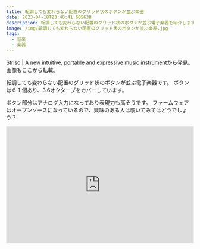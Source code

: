 ```yaml
---
title: 転調しても変わらない配置のグリッド状のボタンが並ぶ楽器
date: 2023-04-18T23:40:41.605638
description: 転調しても変わらない配置のグリッド状のボタンが並ぶ電子楽器を紹介します
image: /img/転調しても変わらない配置のグリッド状のボタンが並ぶ楽器.jpg
tags:
  - 音楽
  - 楽器
---
```

[Striso | A new intuitive, portable and expressive music instrument](https://www.striso.org/)から発見。画像もここから転載。

転調しても変わらない配置のグリッド状のボタンが並ぶ電子楽器です。
ボタンは６１個あり、3.6オクターブをカバーしています。

ボタン部分はアナログ入力になっており表現力も高そうです。
ファームウェアはオープンソースになっているので、興味のある人は覗いてみてはどうでしょう？

<iframe width="100%" height="315" src="https://www.youtube.com/embed/g6oz1v9ZkaU" title="YouTube video player" frameborder="0" allow="accelerometer; autoplay; clipboard-write; encrypted-media; gyroscope; picture-in-picture" allowfullscreen></iframe>

